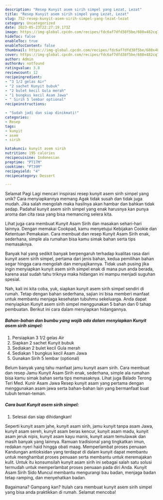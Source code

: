 ```yaml
---
description: "Resep Kunyit asem sirih simpel yang Lezat, Lezat"
title: "Resep Kunyit asem sirih simpel yang Lezat, Lezat"
slug: 752-resep-kunyit-asem-sirih-simpel-yang-lezat-lezat
category: Uncategorized
date: 2023-05-23T22:27:19.173Z
image: https://img-global.cpcdn.com/recipes/fdc6af7dfd38f5be/680x482cq70/kunyit-asem-sirih-simpel-foto-resep-utama.jpg
hideToc: false
enableToc: true
enableTocContent: false
thumbnail: https://img-global.cpcdn.com/recipes/fdc6af7dfd38f5be/680x482cq70/kunyit-asem-sirih-simpel-foto-resep-utama.jpg
cover: https://img-global.cpcdn.com/recipes/fdc6af7dfd38f5be/680x482cq70/kunyit-asem-sirih-simpel-foto-resep-utama.jpg
author: Admin
authorAv: notfound
ratingvalue: 3.8
reviewcount: 12
recipeingredient:
- "3 1/2 gelas Air"
- "2 sachet Kunyit bubuk"
- "2 bulet kecil Gula merah"
- "1 bungkus kecil Asam Jawa"
- " Sirih 5 lembar optional"
recipeinstructions:

- "Sudah jadi dan siap dinikmati!"
categories:
- Resep
tags:
- kunyit
- asem
- sirih

katakunci: kunyit asem sirih 
nutrition: 195 calories
recipecuisine: Indonesian
preptime: "PT17M"
cooktime: "PT39M"
recipeyield: "4"
recipecategory: Dessert

---
```



Selamat Pagi Lagi mencari inspirasi resep kunyit asem sirih simpel yang unik? Cara menyiapkannya memang Agak tidak susah dan tidak juga mudah. Jika salah mengolah maka hasilnya akan hambar dan bahkan tidak sedap. Padahal kunyit asem sirih simpel yang enak harusnya kan punya aroma dan cita rasa yang bisa memancing selera kita.


Lihat juga cara membuat Kunyit Asam Sirih dan masakan sehari-hari lainnya. Dengan memakai Cookpad, kamu menyetujui Kebijakan Cookie dan Ketentuan Pemakaian. Cara membuat dan resep Kunyit Asam Sirih enak, sederhana, simple ala rumahan bisa kamu simak bahan serta tips memasaknya.

Banyak hal yang sedikit banyak berpengaruh terhadap kualitas rasa dari kunyit asem sirih simpel, pertama dari jenis bahan, kedua pemilihan bahan segar hingga cara mengolah dan menyajikannya. Tidak usah pusing jika ingin menyiapkan kunyit asem sirih simpel enak di mana pun anda berada, karena asal sudah tahu triknya maka hidangan ini mampu menjadi suguhan spesial.


Nah, kali ini kita coba, yuk, siapkan kunyit asem sirih simpel sendiri di rumah. Tetap dengan bahan sederhana, sajian ini bisa memberi manfaat untuk membantu menjaga kesehatan tubuhmu sekeluarga. Anda dapat menyiapkan Kunyit asem sirih simpel menggunakan 5 bahan dan 0 tahap pembuatan. Berikut ini cara dalam menyiapkan hidangannya.

<!--inarticleads1-->

##### Bahan-bahan dan bumbu yang wajib ada dalam menyiapkan Kunyit asem sirih simpel:

1. Persiapkan 3 1/2 gelas Air
1. Siapkan 2 sachet Kunyit bubuk
1. Sediakan 2 bulet kecil Gula merah
1. Sediakan 1 bungkus kecil Asam Jawa
1. Gunakan  Sirih 5 lembar (optional)


Belum banyak yang tahu manfaat jamu kunyit asam sirih. Cara membuat dan resep Jamu Kunyit Asam Sirih enak, sederhana, simple ala rumahan bisa kamu simak bahan serta tips memasaknya. Lihat juga Balado Terong Teri Med. Kunir Asam Jawa Resep kunyit asam yang pertama dengan menggunakan asam jawa serta bahan-bahan lain yang bermanfaat buat tubuh teman-teman. 

<!--inarticleads2-->

##### Cara buat Kunyit asem sirih simpel:


1. Selesai dan siap dihidangkan!

Seperti kunyit asam jahe, kunyit asam sirih, jamu kunyit tanpa asam Jawa, kunyit asam sereh, kunyit asam beras kencur, kunyit asam madu, kunyit asam jeruk nipis, kunyit asam kayu manis, kunyit asam temulawak dan masih banyak yang lainnya. Ramuan tradisional yang tingkatkan imun, redakan nyeri haid hingga obati maag. Memperlambat proses penuaan Kandungan antioksidan yang terdapat di dalam kunyit dapat membantu untuk menghambat proses penuaan serta membantu untuk meremajakan kulit. Untuk itu konsumsilah kunyit asam sirih ini sebagai salah satu solusi termudah untuk memperlambat proses penuaan pada diri Anda. Kunyit Asam Sirih Sido Muncul membantu mengurangi bau badan, menjaga badan tetap ramping, dan menyehatkan badan. 

Bagaimana? Gampang kan? Itulah cara membuat kunyit asem sirih simpel yang bisa anda praktikkan di rumah. Selamat mencoba!
